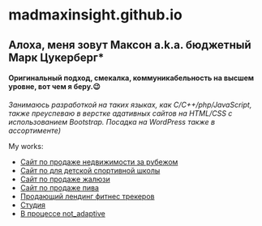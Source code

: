 # madmaxinsight.github.io

## Алоха, меня зовут Максон a.k.a. бюджетный Марк Цукерберг*

#### Оригинальный подход, смекалка, коммуникабельность на высшем уровне, вот чем я беру.😉   

*Занимаюсь разработкой на таких языках, как C/C++/php/JavaScript, также преуспеваю в верстке адативных сайтов на HTML/CSS с использованием Bootstrap. Посадка на WordPress также в ассортименте)* 
 
My works:
- [Сайт по продаже недвижимости за рубежом](https://klondike.site/)
- [Сайт по для детской спортивной школы](https://dcspofficial.ru/) 
- [Сайт по продаже жалюзи](https://madmaxinsight.github.io/site/) 
- [Сайт по продаже пива](https://madmaxinsight.github.io/beer/) 
- [Продающий лендинг фитнес трекеров](https://madmaxinsight.github.io/miBand/)
- [Студия](https://madmaxinsight.github.io/good-production.ru/)
- [В процессе not_adaptive](https://madmaxinsight.github.io/not_adaptive/)

